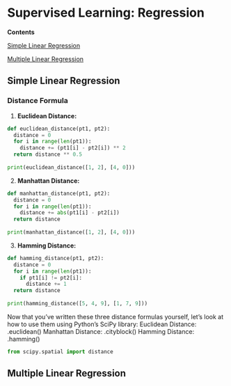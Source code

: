 # Supervised Learning: Regression

**Contents**

[Simple Linear Regression](#SLR)

[Multiple Linear Regression](#MLR)

## Simple Linear Regression

<a name="SLR"/>

### Distance Formula

1. **Euclidean Distance:**

```python
def euclidean_distance(pt1, pt2):
  distance = 0
  for i in range(len(pt1)):
    distance += (pt1[i] - pt2[i]) ** 2
  return distance ** 0.5
  
print(euclidean_distance([1, 2], [4, 0]))
```

2. **Manhattan Distance:**

```python
def manhattan_distance(pt1, pt2):
  distance = 0
  for i in range(len(pt1)):
    distance += abs(pt1[i] - pt2[i])
  return distance
  
print(manhattan_distance([1, 2], [4, 0]))
```

3. **Hamming Distance:**

```python
def hamming_distance(pt1, pt2):
  distance = 0
  for i in range(len(pt1)):
    if pt1[i] != pt2[i]:
      distance += 1
  return distance
  
print(hamming_distance([5, 4, 9], [1, 7, 9]))
```

Now that you’ve written these three distance formulas yourself, let’s look at how to use them using Python’s SciPy library:
Euclidean Distance: .euclidean()
Manhattan Distance: .cityblock()
Hamming Distance: .hamming()

```python
from scipy.spatial import distance
```

## Multiple Linear Regression

<a name="MLR"/>

